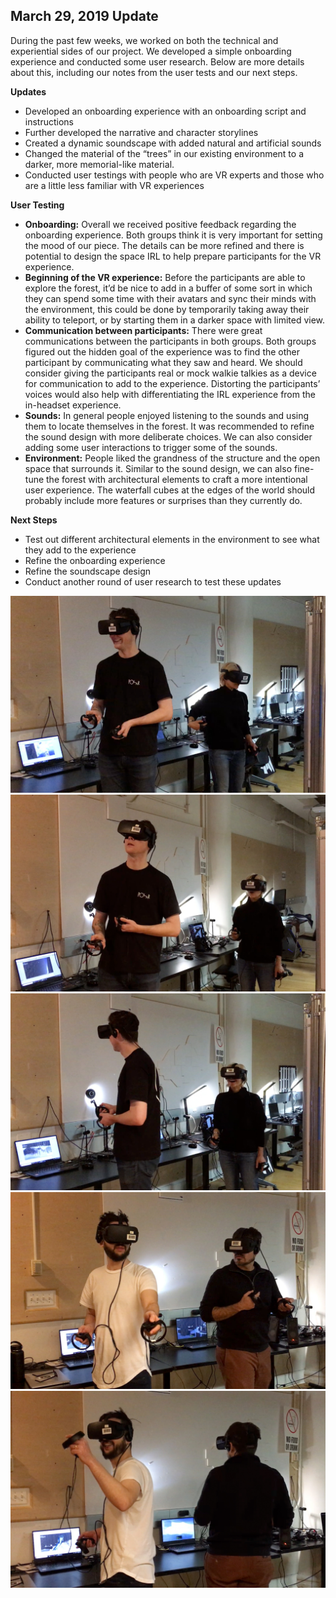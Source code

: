 ## March 29, 2019 Update

During the past few weeks, we worked on both the technical and experiential sides of our project. We developed a simple onboarding experience and conducted some user research. Below are more details about this, including our notes from the user tests and our next steps.

<strong>Updates</strong><br>
<ul>  
  <li>Developed an onboarding experience with an onboarding script and instructions</li>  
  <li>Further developed the narrative and character storylines</li>  
  <li>Created a dynamic soundscape with added natural and artificial sounds</li>  
  <li>Changed the material of the “trees” in our existing environment to a darker, more memorial-like material.</li>  
  <li>Conducted user testings with people who are VR experts and those who are a little less familiar with VR experiences</li> 
</ul>

<strong>User Testing</strong> 
<ul>   
  <li><strong>Onboarding:</strong> Overall we received positive feedback regarding the onboarding experience. Both groups think it is very important for setting the mood of our piece. The details can be more refined and there is potential to design the space IRL to help prepare participants for the VR experience.</li>  
  <li><strong>Beginning of the VR experience:</strong>
Before the participants are able to explore the forest, it’d be nice to add in a buffer of some sort in which they can spend some time with their avatars and sync their minds with the environment, this could be done by temporarily taking away their ability to teleport, or by starting them in a darker space with limited view.</li>  
  <li><strong>Communication between participants:</strong> 
There were great communications between the participants in both groups. Both groups figured out the hidden goal of the experience was to find the other participant by communicating what they saw and heard. We should consider giving the participants real or mock walkie talkies as a device for communication to add to the experience. Distorting the participants’ voices would also help with differentiating the IRL experience from the in-headset experience.</li>  
  <li><strong>Sounds:</strong> 
In general people enjoyed listening to the sounds and using them to locate themselves in the forest. It was recommended to refine the sound design with more deliberate choices. We can also consider adding some user interactions to trigger some of the sounds.</li> 
  <li><strong>Environment:</strong> 
People liked the grandness of the structure and the open space that surrounds it. Similar to the sound design, we can also fine-tune the forest with architectural elements to craft a more intentional user experience. The waterfall cubes at the edges of the world should probably include more features or surprises than they currently do. </li> 
</ul>

<strong>Next Steps</strong>
<ul>
  <li>Test out different architectural elements in the environment to see what they add to the experience</li>
  <li>Refine the onboarding experience</li>
  <li>Refine the soundscape design</li>
  <li>Conduct another round of user research to test these updates</li>
</ul>  


![screenshot 1](img/update2_1.jpg)
![screenshot 2](img/update2_2.jpg)
![screenshot 3](img/update2_3.jpg)
![screenshot 4](img/update2_4.jpg)
![screenshot 5](img/update2_5.jpg)
